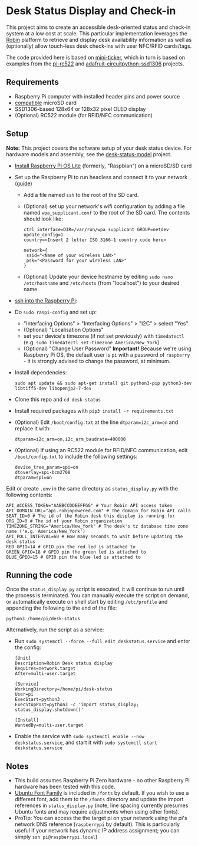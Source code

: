 # Desk Status Display and Check-in

This project aims to create an accessible desk-oriented status and check-in system at a low cost at scale. This particular implementation leverages the [Robin](https://robinpowered.com/) platform to retrieve and display desk availability information as well as (optionally) allow touch-less desk check-ins with user NFC/RFID cards/tags.

The code provided here is based on [mini-ticker](https://github.com/jprusik/mini-ticker), which in turn is based on examples from the [pi-rc522](https://github.com/ondryaso/pi-rc522) and [adafruit-circuitpython-ssd1306](https://github.com/adafruit/Adafruit_CircuitPython_SSD1306) projects.

## Requirements

- Raspberry Pi computer with installed header pins and power source
- [compatible](https://www.raspberrypi.org/documentation/installation/sd-cards.md) microSD card
- SSD1306-based 128x64 or 128x32 pixel OLED display
- (Optional) RC522 module (for RFID/NFC communication)

## Setup

**Note:** This project covers the software setup of your desk status device. For hardware models and assembly, see the [desk-status-model](https://github.com/jprusik/desk-status-model) project.

- [Install Raspberry Pi OS Lite](https://www.raspberrypi.org/downloads/raspberry-pi-os/) (formerly, "Raspbian") on a microSD/SD card
- Set up the Raspberry Pi to run headless and connect it to your network ([guide](https://www.raspberrypi.org/documentation/configuration/wireless/headless.md))
  - Add a file named `ssh` to the root of the SD card.
  - (Optional) set up your network's wifi configuration by adding a file named `wpa_supplicant.conf` to the root of the SD card. The contents should look like:

    ```config
    ctrl_interface=DIR=/var/run/wpa_supplicant GROUP=netdev
    update_config=1
    country=<Insert 2 letter ISO 3166-1 country code here>

    network={
     ssid="<Name of your wireless LAN>"
     psk="<Password for your wireless LAN>"
    }
    ```

  - (Optional) Update your device hostname by editing `sudo nano /etc/hostname` and `/etc/hosts` (from "localhost") to your desired name.
- [ssh into the Raspberry Pi](https://www.raspberrypi.org/documentation/remote-access/ssh/):
- Do `sudo raspi-config` and set up:
  - "Interfacing Options" > "Interfacing Options" > "I2C" > select "Yes"
  - (Optional) "Localisation Options"
  - set your device's timezone (if not set previously) with `timedatectl` (e.g. `sudo timedatectl set-timezone America/New_York`)
  - (Optional) "Change User Password"
    **Important!** Because we're using Raspberry Pi OS, the default user is `pi` with a password of `raspberry` - it is strongly advised to change the password, at minimum.
- Install dependencies:

  ```shell
  sudo apt update && sudo apt-get install git python3-pip python3-dev libtiff5-dev libopenjp2-7-dev
  ```

- Clone this repo and `cd desk-status`
- Install required packages with `pip3 install -r requirements.txt`
- (Optional) Edit `/boot/config.txt` at the line `dtparam=i2c_arm=on` and replace it with:

  ```shell
  dtparam=i2c_arm=on,i2c_arm_baudrate=400000
  ```

- (Optional) If using an RC522 module for RFID/NFC communication, edit `/boot/config.txt` to include the following settings:

  ```settings
  device_tree_param=spi=on
  dtoverlay=spi-bcm2708
  dtparam=spi=on
  ```

Edit or create `.env` in the same directory as `status_display.py` with the following contents:

```shell
API_ACCESS_TOKEN="AABBCCDDEEFFGG" # Your Robin API access token
API_DOMAIN_URL="api.robinpowered.com" # The domain for Robin API calls
SEAT_ID=0 # The id of the Robin desk this display is running for
ORG_ID=0 # The id of your Robin organization
TIMEZONE_STRING="America/New_York" # The desk's tz database time zone name ('e.g. America/New_York')
API_POLL_INTERVAL=60 # How many seconds to wait before updating the desk status
RED_GPIO=14 # GPIO pin the red led is attached to
GREEN_GPIO=18 # GPIO pin the green led is attached to
BLUE_GPIO=15 # GPIO pin the blue led is attached to
```

## Running the code

Once the `status_display.py` script is executed, it will continue to run until the process is terminated. You can manually execute the script on demand, or automatically execute on shell start by editing `/etc/profile` and appending the following to the end of the file:

```shell
python3 /home/pi/desk-status
```

Alternatively, run the script as a service:

- Run `sudo systemctl --force --full edit deskstatus.service` and enter the config:

  ```config
  [Unit]
  Description=Robin Desk status display
  Requires=network.target
  After=multi-user.target

  [Service]
  WorkingDirectory=/home/pi/desk-status
  User=pi
  ExecStart=python3 .
  ExecStopPost=python3 -c 'import status_display; status_display.shutdown()'

  [Install]
  WantedBy=multi-user.target
  ```

- Enable the service with `sudo systemctl enable --now deskstatus.service`, and start it with `sudo systemctl start deskstatus.service`

## Notes

- This build assumes Raspberry Pi Zero hardware - no other Raspberry Pi hardware has been tested with this code.
- [Ubuntu Font Family](https://design.ubuntu.com/font/) is included in `/fonts` by default. If you wish to use a different font, add them to the `/fonts` directory and update the import references in `status_display.py` (note, line spacing currently presumes Ubuntu fonts and may require adjustments when using other fonts).
- ProTip: You can access the the target pi on your network using the pi's network DNS reference (`raspberrypi` by default). This is particularly useful if your network has dynamic IP address assignment; you can simply `ssh pi@raspberrypi.local`)
